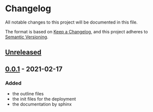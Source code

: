 # Changelog

All notable changes to this project will be documented in this file.

The format is based on [Keep a Changelog](https://keepachangelog.com/en/1.0.0/),
and this project adheres to [Semantic Versioning](https://semver.org/spec/v2.0.0.html).

## [Unreleased]

## [0.0.1] - 2021-02-17

### Added
- the outline files
- the init files for the deployment
- the documentation by sphinx

[Unreleased]: https://github.com/bilardi/aws-static-gui-resources/compare/v0.0.1...HEAD
[0.0.1]: https://github.com/bilardi/aws-static-gui-resources/releases/tag/v0.0.1
